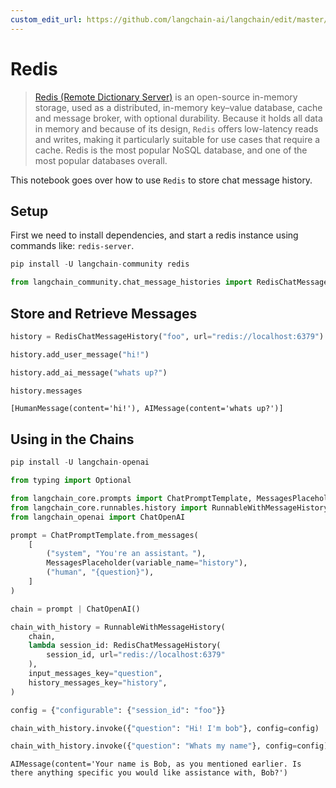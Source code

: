 ```yaml
---
custom_edit_url: https://github.com/langchain-ai/langchain/edit/master/docs/docs/integrations/memory/redis_chat_message_history.ipynb
---
```

# Redis

>[Redis (Remote Dictionary Server)](https://en.wikipedia.org/wiki/Redis) is an open-source in-memory storage, used as a distributed, in-memory key–value database, cache and message broker, with optional durability. Because it holds all data in memory and because of its design, `Redis` offers low-latency reads and writes, making it particularly suitable for use cases that require a cache. Redis is the most popular NoSQL database, and one of the most popular databases overall.

This notebook goes over how to use `Redis` to store chat message history.

## Setup
First we need to install dependencies, and start a redis instance using commands like: `redis-server`.


```python
pip install -U langchain-community redis
```


```python
from langchain_community.chat_message_histories import RedisChatMessageHistory
```

## Store and Retrieve Messages


```python
history = RedisChatMessageHistory("foo", url="redis://localhost:6379")

history.add_user_message("hi!")

history.add_ai_message("whats up?")
```


```python
history.messages
```



```output
[HumanMessage(content='hi!'), AIMessage(content='whats up?')]
```


## Using in the Chains


```python
pip install -U langchain-openai
```


```python
from typing import Optional

from langchain_core.prompts import ChatPromptTemplate, MessagesPlaceholder
from langchain_core.runnables.history import RunnableWithMessageHistory
from langchain_openai import ChatOpenAI
```


```python
prompt = ChatPromptTemplate.from_messages(
    [
        ("system", "You're an assistant。"),
        MessagesPlaceholder(variable_name="history"),
        ("human", "{question}"),
    ]
)

chain = prompt | ChatOpenAI()

chain_with_history = RunnableWithMessageHistory(
    chain,
    lambda session_id: RedisChatMessageHistory(
        session_id, url="redis://localhost:6379"
    ),
    input_messages_key="question",
    history_messages_key="history",
)

config = {"configurable": {"session_id": "foo"}}

chain_with_history.invoke({"question": "Hi! I'm bob"}, config=config)

chain_with_history.invoke({"question": "Whats my name"}, config=config)
```



```output
AIMessage(content='Your name is Bob, as you mentioned earlier. Is there anything specific you would like assistance with, Bob?')
```

